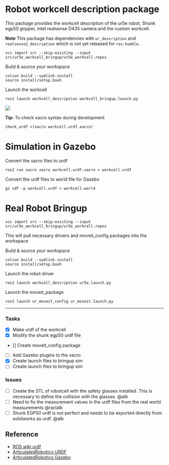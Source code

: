 # Robot workcell description package
This package provides the workcell description of the ur5e robot, Shunk egp50 gripper, intel realsense D435 camera and the custom workcell. 

**Note** This package has dependencies with `ur_description` and `realsense2_description` which is not yet released for `ros-humble`. 
````
vcs import src --skip-existing --input src/ur5e_workcell_bringup/ur5e_workcell.repos
````

Build & source your workspace 
````
colcon build --symlink-install
source install/setup.bash
````
Launch the workcell
````
ros2 launch workcell_description workcell_bringup.launch.py

````

![](https://articulatedrobotics.xyz/media/assets/posts/ready-for-ros/urdf-rsp.png  )

**Tip:**  To check xacro syntax during development
````
check_urdf <(xacro workcell.urdf.xacro)
````
# Simulation in Gazebo
Convert the xacro files to urdf

```
ros2 run xacro xacro workcell.urdf.xacro > workcell.urdf
```
Convert the urdf files to world file for Gazebo
```
gz sdf -p workcell.urdf > workcell.world
```


# Real Robot Bringup

```
vcs import src --skip-existing --input src/ur5e_workcell_bringup/ur5e_workcell.repos
```
This will pull necessary drivers and moveit_config packages into the workspace

Build & source your workspace 
````
colcon build --symlink-install
source install/setup.bash
````
Launch the robot driver
```
ros2 launch workcell_description ur5e.launch.py 

```
Launch the moveit_package
```
ros2 launch ur_moveit_config ur_moveit.launch.py 
```
------------------------------------------------------------

### Tasks 
- [x] Make urdf of the workcell
- [x] Modify the shunk egp50 urdf file
- [] Create moveit_config package
- [ ] Add Gazebo plugins to the xacro
- [x] Create launch files to bringup sim
- [ ] Create launch files to bringup sim

### Issues
- [ ] Create the STL of robotcell with the safety glasses installed. This is necessary to define the collision with the glasses. @alb
- [ ] Need to fix the measurement values in the urdf files from the real world measurements @rar/alb
- [ ] Shunk EGP50 urdf is not perfect and needs to be exported directly from solidworks as urdf. @alb

## Reference
- [ROS wiki urdf](http://wiki.ros.org/urdf)
- [ArticulatedRobotics URDF](https://articulatedrobotics.xyz/ready-for-ros-7-urdf/)
- [ArticulatedRobotics Gazebo](https://articulatedrobotics.xyz/ready-for-ros-8-gazebo/)